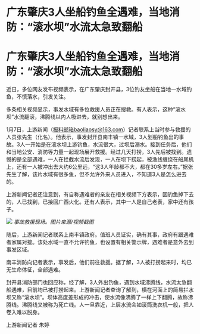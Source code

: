 # 广东肇庆3人坐船钓鱼全遇难，当地消防：“滚水坝”水流太急致翻船

# 广东肇庆3人坐船钓鱼全遇难，当地消防：“滚水坝”水流太急致翻船

近日，多位网友发布视频表示，在广东肇庆封开县，3位钓友坐船在当地一水域钓鱼，不慎落水，引发关注。

多条相关视频显示，事发水域有多位救援人员正在搜救。有人表示，这种“滚水坝”水流翻滚，沸腾线以内人吸进去，就别想出来。

1月7日，上游新闻（报料邮箱baoliaosy@163.com）记者联系上当时参与救援的人员张先生（化名）。他表示，事发封开县南丰镇一水域，3人划船钓鱼出的事故。3人一开始是在滚水坝上游钓鱼，水流很大，过坝后溺水。接到任务后，他们和当地公安、消防等力量一起现场展开救援。经过几天打捞，3人先后被找到。遗憾的是全部遇难，一人在拦截水流后发现，一人在坝下捞起，被渔线缠绕在船尾机上，还有一人被冲出去大约6公里远，“这3人年龄都不大，都在30多岁左右。”据张先生了解，该片水域有很多鱼，但不允许外来人员进入，不知道3人是怎么进去的。

上游新闻记者还注意到，有自称遇难者的亲友在相关视频下方表示，因钓鱼掉下去的，人已找到，已接回广西火化。还有人表示，其中一人是自己老表，家中还有孩子。

![](https://inews.gtimg.com/om_bt/OkPFyOOXQmMExu9tQrQyJrEaCejkafDKB84pOXkXmnKlIAA/1000)
_事故救援现场。图片来源/视频截图_

随后，上游新闻记者联系上南丰镇政府。值班人员证实，确有其事，政府有跟遇难者家属对接。该处水域一直不允许钓鱼，也设置有相关警示牌，遇难者是意外去到事发区域。

南丰消防向记者表示，事发后，他们前往救援。据了解，3人被打捞起来时，均已无生命体征，全部遇难。

封开县消防部门也回应称，经了解，3人外出钓鱼，遇到水域沸腾线，水流太急翻船遇难，目前均已被打捞起来。上游新闻记者查询了解到，横在河面上的简易拦水坝又称“滚水坝”。坝体高度差形成的冲击，使水流像沸腾了一样上下翻腾，故称沸腾线。沸腾线又被称为死亡线。人一旦靠近，上层水流会如滚筒洗衣机一般，把人卷入难以脱身。

上游新闻记者 朱婷

